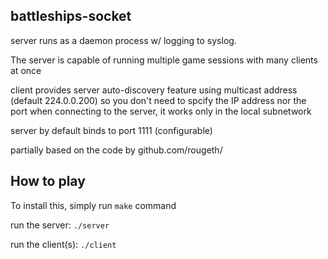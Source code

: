 ## battleships-socket

server runs as a daemon process w/ logging to syslog.

The server is capable of running multiple game sessions with many clients at once

client provides server auto-discovery feature using multicast address (default 224.0.0.200) so you don't need to spcify the IP address nor the port when connecting to the server, it works only in the local subnetwork

server by default binds to port 1111 (configurable)

partially based on the code by github.com/rougeth/


## How to play
To install this, simply run `make` command

run the server: `./server`

run the client(s): `./client`
